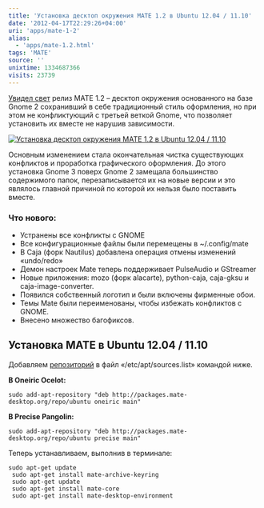 ```yaml
---
title: 'Установка десктоп окружения MATE 1.2 в Ubuntu 12.04 / 11.10'
date: '2012-04-17T22:29:26+04:00'
uri: 'apps/mate-1-2'
alias: 
  - 'apps/mate-1.2.html'
tags: 'MATE'
source: ''
unixtime: 1334687366
visits: 23739
---
```

[Увидел свет](http://mate-desktop.org/2012/04/16/mate-1-2-released/) релиз MATE 1.2 – десктоп окружения основанного на базе Gnome 2 сохранивший в себе традиционный стиль оформления, но при этом не конфликтующий с третьей веткой Gnome, что позволяет установить их вместе не нарушив зависимости.

[![Установка десктоп окружения MATE 1.2 в Ubuntu 12.04 / 11.10](img/2012/04/17/22-00/mate-7088047111-o.jpg)](img/2012/04/17/22-00/mate-7088047111-o.jpg)

Основным изменением стала окончательная чистка существующих конфликтов и проработка графического оформления. До этого установка Gnome 3 поверх Gnome 2 замещала большинство содержимого папок, перезаписывается их на новые версии и это являлось главной причиной по которой их нельзя было поставить вместе.

### Что нового:

*   Устранены все конфликты с GNOME
*   Все конфигурационные файлы были перемещены в ~/.config/mate
*   В Caja (форк Nautilus) добавлена операция отмены изменений «undo/redo»
*   Демон настроек Mate теперь поддерживает PulseAudio и GStreamer
*   Новые приложения: mozo (форк alacarte), python-caja, caja-gksu и caja-image-converter.
*   Появился собственный логотип и были включены фирменные обои.
*   Темы Mate были переименованы, чтобы избежать конфликтов с GNOME.
*   Внесено множество багофиксов.

## Установка MATE в Ubuntu 12.04 / 11.10

Добавляем [репозиторий](http://mate.karapetsas.com/index.php?page=package&package=mate-power-manager) в файл «/etc/apt/sources.list» командой ниже.

**В Oneiric Ocelot:**

```
sudo add-apt-repository "deb http://packages.mate-desktop.org/repo/ubuntu oneiric main"
```

**В Precise Pangolin:**

```
sudo add-apt-repository "deb http://packages.mate-desktop.org/repo/ubuntu precise main"
```

Теперь устанавливаем, выполнив в терминале:

```
sudo apt-get update
 sudo apt-get install mate-archive-keyring
 sudo apt-get update
 sudo apt-get install mate-core
 sudo apt-get install mate-desktop-environment
```
